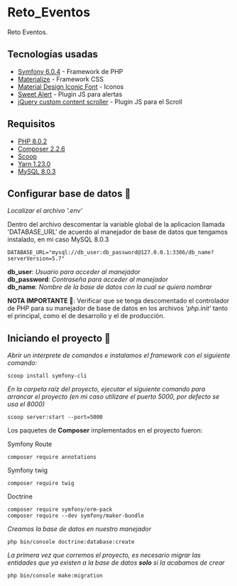 # Reto_Eventos
Reto Eventos.  

## Tecnologías usadas  

- [Symfony 6.0.4](https://symfony.com/doc/current/index.html) - Framework de PHP
- [Materialize](http://materializecss.com/) - Framework CSS
- [Material Design Iconic Font](http://zavoloklom.github.io/material-design-iconic-font/icons.html) - Iconos
- [Sweet Alert](http://t4t5.github.io/sweetalert/) - Plugin JS para alertas
- [jQuery custom content scroller](http://manos.malihu.gr/jquery-custom-content-scroller/) - Plugin JS para el Scroll

## Requisitos

- [PHP 8.0.2](https://www.php.net/downloads.php)  
- [Composer 2.2.6](https://getcomposer.org/download/)  
- [Scoop](https://www.onmsft.com/how-to/how-to-install-the-scoop-package-manager-in-windows-10)  
- [Yarn 1.23.0](https://classic.yarnpkg.com/lang/en/docs/install/#windows-stable)  
- [MySQL 8.0.3](https://dev.mysql.com/downloads/installer/)  

## Configurar base de datos 🔧

_Localizar el archivo '.env'_

Dentro del archivo descomentar la variable global de la aplicacion llamada 'DATABASE_URL' de acuerdo al manejador de base de datos que tengamos instalado, en mi caso MySQL 8.0.3

```
DATABASE_URL="mysql://db_user:db_password@127.0.0.1:3306/db_name?serverVersion=5.7"
```  
**db_user**: _Usuario para acceder al manejador_  
**db_password**: _Contraseña para acceder al manejador_  
**db_name**: _Nombre de la base de datos con la cual se quiera nombrar_  
  
**NOTA IMPORTANTE 📢**: Verificar que se tenga descomentado el controlador de PHP para su manejador de base de datos en los archivos _'php.init'_ tanto el principal, como el de desarrollo y el de producción.

## Iniciando el proyecto 🚀   

_Abrir un interprete de comandos e instalamos el framework con el siguiente comando:_

```
scoop install symfony-cli
```  
_En la carpeta raíz del proyecto, ejecutar el siguiente comando para arrancar el proyecto (en mi caso utilizare el puerto 5000, por defecto se usa el 8000)_

```
scoop server:start --port=5000
```  
Los paquetes de **Composer** implementados en el proyecto fueron:

Symfony Route
```
composer require annotations
```  
Symfony twig
```
composer require twig
```  
Doctrine
```
composer require symfony/orm-pack  
composer require --dev symfony/maker-bundle  
```  
_Creamos la base de datos en nuestro manejador_
```
php bin/console doctrine:database:create
```  
_La primera vez que corremos el proyecto, es necesario migrar las entidades que ya existen a la base de datos **solo** si la acabamos de crear_
```
php bin/console make:migration
```  
